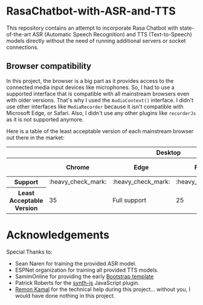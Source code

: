 # RasaChatbot-with-ASR-and-TTS
This repository contains an attempt to incorporate Rasa Chatbot with state-of-the-art ASR (Automatic Speech Recognition) and TTS (Text-to-Speech) models directly without the need of running additional servers or socket connections.


## Browser compatibility

In this project, the browser is a big part as it provides access to the connected media input devices like microphones. So, I had to use a supported interface that is compatible with all mainstream browsers even with older versions. That's why I used the `AudioContext()` interface. I didn't use other interfaces like `MediaRecorder` because it isn't compatible with Microsoft Edge, or Safari. Also, I didn't use any other plugins like `recorderJs` as it is not supported anymore.

Here is a table of the least acceptable version of each mainstream browser out there in the market:

<table>
    <thead>
        <tr>
            <th colspan="6">Desktop</th>
            <th  colspan="6">Mobile</th>
        </tr>
        <tr>
            <th></th>
            <th>Chrome</th>
            <th>Edge</th>
            <th>Firefox</th>
            <th>Internet Explorer</th>
            <th>Opera</th>
            <th>Safari</th>
            <th>Android webview</th>
            <th>Chrome for Android</th>
            <th>Firefox for Android</th>
            <th>Opera for Android</th>
            <th>Safari on iOS</th>
            <th>Samsung Internet</th>
        </tr>
    </thead>
    <tbody>
        <tr>
            <th scope="row">Support</th>
            <td>:heavy_check_mark:</td>
            <td>:heavy_check_mark:</td>
            <td>:heavy_check_mark:</td>
            <td>:x:</td>
            <td>:heavy_check_mark:</td>
            <td>:heavy_check_mark:</td>
            <td>:heavy_check_mark:</td>
            <td>:heavy_check_mark:</td>
            <td>:heavy_check_mark:</td>
            <td>:heavy_check_mark:</td>
            <td>:heavy_check_mark:</td>
            <td>:heavy_check_mark:</td>
        </tr>
        <tr>
            <th scope="row">Least Acceptable Version</th>
            <td>35 </td>
            <td>Full support</td>
            <td>25</td>
            <td>No support</td>
            <td>22</td>
            <td>6</td>
            <td>Full support</td>
            <td>35</td>
            <td>26</td>
            <td>22</td>
            <td>Full support</td>
            <td>Full support</td>
        </tr>
    </tbody>
</table>



# Acknowledgements

Special Thanks to:

- Sean Naren for training the provided ASR model.
- ESPNet organization for training all provided TTS models.
- SamimOnline for providing the early [Bootstrap template](https://bootsnipp.com/snippets/nNg98)
- Patrick Roberts for the [synth-js](https://github.com/patrickroberts/synth-js) JavaScript plugin.
- [Remon Kamal](https://github.com/RemonComputer) for the technical help during this project... without you, I would have done nothing in this project.